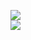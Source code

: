 [![](https://img.shields.io/badge/Made%20With-Github%20Spray-lightgrey.svg?style=for-the-badge&logo=github)](https://github.com/Annihil/github-spray#24127)  
[![](https://i.imgur.com/2DrTn0Z.gif)](https://github.com/Annihil/github-spray)